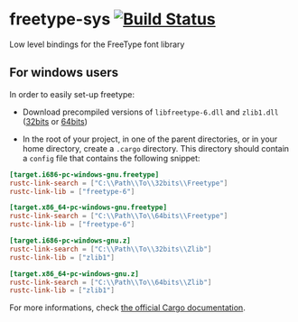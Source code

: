 freetype-sys [![Build Status](https://travis-ci.org/PistonDevelopers/freetype-sys.svg?branch=master)](https://travis-ci.org/PistonDevelopers/freetype-sys)
============

Low level bindings for the FreeType font library

## For windows users

In order to easily set-up freetype:

 - Download precompiled versions of `libfreetype-6.dll` and `zlib1.dll`
   ([32bits](http://www.gtk.org/download/win32.php) or [64bits](http://www.gtk.org/download/win64.php))

 - In the root of your project, in one of the parent directories, or in your home directory,
   create a `.cargo` directory. This directory should contain a `config`
   file that contains the following snippet:

```toml
[target.i686-pc-windows-gnu.freetype]
rustc-link-search = ["C:\\Path\\To\\32bits\\Freetype"]
rustc-link-lib = ["freetype-6"]

[target.x86_64-pc-windows-gnu.freetype]
rustc-link-search = ["C:\\Path\\To\\64bits\\Freetype"]
rustc-link-lib = ["freetype-6"]

[target.i686-pc-windows-gnu.z]
rustc-link-search = ["C:\\Path\\To\\32bits\\Zlib"]
rustc-link-lib = ["zlib1"]

[target.x86_64-pc-windows-gnu.z]
rustc-link-search = ["C:\\Path\\To\\64bits\\Zlib"]
rustc-link-lib = ["zlib1"]
```

For more informations, check [the official Cargo documentation](http://doc.crates.io/build-script.html#overriding-build-scripts).
